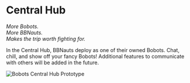 # Central Hub

_More Bobots._ \
_More BBNauts._ \
_Makes the trip worth fighting for._&#x20;

In the Central Hub, BBNauts deploy as one of their owned Bobots. Chat, chill, and show off your fancy Bobots! Additional features to communicate with others will be added in the future.&#x20;

![Bobots Central Hub Prototype](../.gitbook/assets/Bobots\_CentralHub.png)
